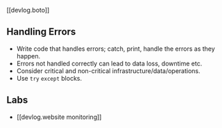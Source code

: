 
[[devlog.boto]]

## Handling Errors

- Write code that handles errors; catch, print, handle the errors as they happen.
- Errors not handled correctly can lead to data loss, downtime etc.
- Consider critical and non-critical infrastructure/data/operations.
- Use `try` `except` blocks.

## Labs

- [[devlog.website monitoring]]
